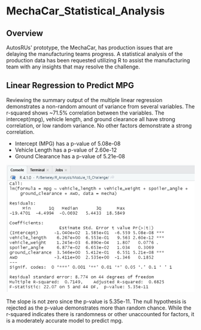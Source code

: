 # MechaCar_Statistical_Analysis

## Overview

AutosRUs' prototype, the MechaCar, has production issues that are delaying the manufacturing teams progress. A
statistical analysis of the production data has been requested utilizing R to assist the manufacturing team with
any insights that may resolve the challenge.

## Linear Regression to Predict MPG

Reviewing the summary output of the multiple linear regression demonstrates a non-random amount of variance from
several variables. The r-squared shows ~71.5% correlation between the variables. The intercept(mpg), vehicle length, 
and ground clearance all have strong correlation, or low random variance. No other factors demonstrate a strong
correlation.
  - Intercept (MPG) has a p-value of 5.08e-08
  - Vehicle Length has a p-value of 2.60e-12
  - Ground Clearance has a p-value of 5.21e-08

![Linear Regression Summary Results](/Resources/linear_regression_summary.png)

The slope is not zero since the p-value is 5.35e-11. The null hypothesis is rejected as the p-value demonstrates more
than random chance. While the r-squared indicates there is randomness or other unaccounted for factors, it is a
moderately accurate model to predict mpg.
